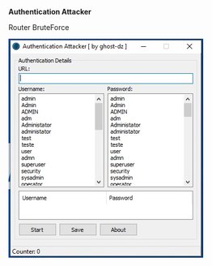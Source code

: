 <b>Authentication Attacker</b>

Router BruteForce

<img src="https://raw.githubusercontent.com/HDec0/Authentication-Attacker/refs/heads/main/Authentication%20Attacker.jpg">
